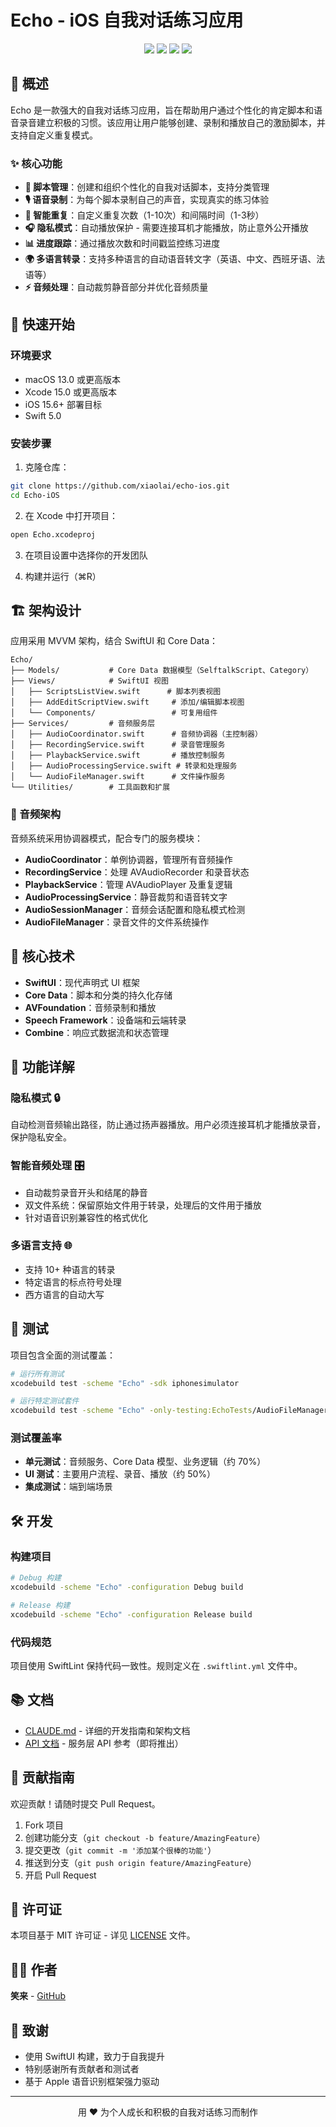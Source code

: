 # Echo - iOS 自我对话练习应用

<p align="center">
  <img src="https://img.shields.io/badge/平台-iOS%2015.6+-blue.svg" />
  <img src="https://img.shields.io/badge/Swift-5.0-orange.svg" />
  <img src="https://img.shields.io/badge/SwiftUI-3.0-green.svg" />
  <img src="https://img.shields.io/badge/许可证-MIT-lightgrey.svg" />
</p>

## 📱 概述

Echo 是一款强大的自我对话练习应用，旨在帮助用户通过个性化的肯定脚本和语音录音建立积极的习惯。该应用让用户能够创建、录制和播放自己的激励脚本，并支持自定义重复模式。

### ✨ 核心功能

- **📝 脚本管理**：创建和组织个性化的自我对话脚本，支持分类管理
- **🎙 语音录制**：为每个脚本录制自己的声音，实现真实的练习体验
- **🔄 智能重复**：自定义重复次数（1-10次）和间隔时间（1-3秒）
- **🎧 隐私模式**：自动播放保护 - 需要连接耳机才能播放，防止意外公开播放
- **📊 进度跟踪**：通过播放次数和时间戳监控练习进度
- **🌍 多语言转录**：支持多种语言的自动语音转文字（英语、中文、西班牙语、法语等）
- **⚡ 音频处理**：自动裁剪静音部分并优化音频质量

## 🚀 快速开始

### 环境要求

- macOS 13.0 或更高版本
- Xcode 15.0 或更高版本
- iOS 15.6+ 部署目标
- Swift 5.0

### 安装步骤

1. 克隆仓库：
```bash
git clone https://github.com/xiaolai/echo-ios.git
cd Echo-iOS
```

2. 在 Xcode 中打开项目：
```bash
open Echo.xcodeproj
```

3. 在项目设置中选择你的开发团队

4. 构建并运行（⌘R）

## 🏗 架构设计

应用采用 MVVM 架构，结合 SwiftUI 和 Core Data：

```
Echo/
├── Models/           # Core Data 数据模型（SelftalkScript、Category）
├── Views/            # SwiftUI 视图
│   ├── ScriptsListView.swift      # 脚本列表视图
│   ├── AddEditScriptView.swift     # 添加/编辑脚本视图
│   └── Components/                 # 可复用组件
├── Services/         # 音频服务层
│   ├── AudioCoordinator.swift      # 音频协调器（主控制器）
│   ├── RecordingService.swift      # 录音管理服务
│   ├── PlaybackService.swift       # 播放控制服务
│   ├── AudioProcessingService.swift # 转录和处理服务
│   └── AudioFileManager.swift      # 文件操作服务
└── Utilities/        # 工具函数和扩展
```

### 🎵 音频架构

音频系统采用协调器模式，配合专门的服务模块：

- **AudioCoordinator**：单例协调器，管理所有音频操作
- **RecordingService**：处理 AVAudioRecorder 和录音状态
- **PlaybackService**：管理 AVAudioPlayer 及重复逻辑
- **AudioProcessingService**：静音裁剪和语音转文字
- **AudioSessionManager**：音频会话配置和隐私模式检测
- **AudioFileManager**：录音文件的文件系统操作

## 🔧 核心技术

- **SwiftUI**：现代声明式 UI 框架
- **Core Data**：脚本和分类的持久化存储
- **AVFoundation**：音频录制和播放
- **Speech Framework**：设备端和云端转录
- **Combine**：响应式数据流和状态管理

## 📝 功能详解

### 隐私模式 🔒
自动检测音频输出路径，防止通过扬声器播放。用户必须连接耳机才能播放录音，保护隐私安全。

### 智能音频处理 🎛
- 自动裁剪录音开头和结尾的静音
- 双文件系统：保留原始文件用于转录，处理后的文件用于播放
- 针对语音识别兼容性的格式优化

### 多语言支持 🌐
- 支持 10+ 种语言的转录
- 特定语言的标点符号处理
- 西方语言的自动大写

## 🧪 测试

项目包含全面的测试覆盖：

```bash
# 运行所有测试
xcodebuild test -scheme "Echo" -sdk iphonesimulator

# 运行特定测试套件
xcodebuild test -scheme "Echo" -only-testing:EchoTests/AudioFileManagerTests
```

### 测试覆盖率
- **单元测试**：音频服务、Core Data 模型、业务逻辑（约 70%）
- **UI 测试**：主要用户流程、录音、播放（约 50%）
- **集成测试**：端到端场景

## 🛠 开发

### 构建项目

```bash
# Debug 构建
xcodebuild -scheme "Echo" -configuration Debug build

# Release 构建
xcodebuild -scheme "Echo" -configuration Release build
```

### 代码规范

项目使用 SwiftLint 保持代码一致性。规则定义在 `.swiftlint.yml` 文件中。

## 📚 文档

- [CLAUDE.md](CLAUDE.md) - 详细的开发指南和架构文档
- [API 文档](docs/api.md) - 服务层 API 参考（即将推出）

## 🤝 贡献指南

欢迎贡献！请随时提交 Pull Request。

1. Fork 项目
2. 创建功能分支（`git checkout -b feature/AmazingFeature`）
3. 提交更改（`git commit -m '添加某个很棒的功能'`）
4. 推送到分支（`git push origin feature/AmazingFeature`）
5. 开启 Pull Request

## 📄 许可证

本项目基于 MIT 许可证 - 详见 [LICENSE](LICENSE) 文件。

## 👨‍💻 作者

**笑来** - [GitHub](https://github.com/xiaolai)

## 🙏 致谢

- 使用 SwiftUI 构建，致力于自我提升
- 特别感谢所有贡献者和测试者
- 基于 Apple 语音识别框架强力驱动

---

<p align="center">
用 ❤️ 为个人成长和积极的自我对话练习而制作
</p>